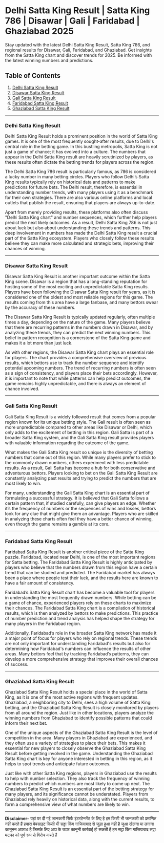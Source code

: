 # Delhi Satta King Result | Satta King 786 | Disawar | Gali | Faridabad | Ghaziabad 2025

Stay updated with the latest Delhi Satta King Result, Satta King 786, and regional results for Disawar, Gali, Faridabad, and Ghaziabad. Get insights from the Satta King chart and discover trends for 2025. Be informed with the latest winning numbers and predictions.

## **Table of Contents**  
1. [Delhi Satta King Result](#delhi-satta-king-result)  
2. [Disawar Satta King Result](#disawar-satta-king-result)  
3. [Gali Satta King Result](#gali-satta-king-result)  
4. [Faridabad Satta King Result](#faridabad-satta-king-result)  
5. [Ghaziabad Satta King Result](#ghaziabad-satta-king-result) 

---

### **Delhi Satta King Result**  
Delhi Satta King Result holds a prominent position in the world of Satta King games. It is one of the most frequently sought-after results, due to Delhi's central role in the betting game. In this bustling metropolis, Satta King is not just a game of chance; it has evolved into a culture. The numbers that appear in the Delhi Satta King result are heavily scrutinized by players, as these results often dictate the betting trends for players across the region.

The Delhi Satta King 786 result is particularly famous, as 786 is considered a lucky number in many betting circles. Players who follow Delhi’s Satta King results typically rely on historical data and patterns to make predictions for future bets. The Delhi result, therefore, is essential in understanding number trends, with many players using it as a benchmark for their own strategies. There are also various online platforms and local outlets that publish the result, ensuring that players are always up-to-date. 

Apart from merely providing results, these platforms also often discuss "Delhi Satta King chart" and number sequences, which further help players predict the next likely outcomes. As a result, Delhi Satta King 786 is not just about luck but also about understanding these trends and patterns. This deep involvement in numbers has made the Delhi Satta King result a crucial part of the Satta King ecosystem. Players who closely follow these results believe they can make more calculated and strategic bets, improving their chances of winning.

---

### **Disawar Satta King Result**  
Disawar Satta King Result is another important outcome within the Satta King scene. Disawar is a region that has a long-standing reputation for hosting some of the most exciting and unpredictable Satta King results. Players have been following the Disawar Satta King result for years, as it is considered one of the oldest and most reliable regions for this game. The results coming from this area have a large fanbase, and many bettors swear by the accuracy of these numbers. 

The Disawar Satta King Result is typically updated regularly, often multiple times a day, depending on the nature of the game. Many players believe that there are recurring patterns in the numbers drawn in Disawar, and by analyzing these trends, they can predict the next winning numbers. This belief in pattern recognition is a cornerstone of the Satta King game and makes it a lot more than just luck.

As with other regions, the Disawar Satta King chart plays an essential role for players. The chart provides a comprehensive overview of previous results, which bettors use to track the number sequence and identify potential upcoming numbers. The trend of recurring numbers is often seen as a sign of consistency, and players place their bets accordingly. However, it is important to note that while patterns can help predict outcomes, the game remains highly unpredictable, and there is always an element of chance involved.

---

### **Gali Satta King Result**  
Gali Satta King Result is a widely followed result that comes from a popular region known for its unique betting style. The Gali result is often seen as more unpredictable compared to other areas like Disawar or Delhi, which only adds to the excitement of betting in this region. Gali Satta is part of a broader Satta King system, and the Gali Satta King result provides players with valuable information regarding the outcome of the game.

What makes the Gali Satta King result so unique is the diversity of betting numbers that come out of this region. While many players prefer to stick to the commonly drawn numbers, others experiment with less predictable results. As a result, Gali Satta has become a hub for both conservative and adventurous bettors. Players looking to bet on the Gali Satta King Result are constantly analyzing past results and trying to predict the numbers that are most likely to win.

For many, understanding the Gali Satta King chart is an essential part of formulating a successful strategy. It is believed that Gali Satta follows a certain pattern that, if studied carefully, can give players an edge. Whether it’s the frequency of numbers or the sequences of wins and losses, bettors look for any clue that might give them an advantage. Players who are skilled in analyzing these charts often feel they have a better chance of winning, even though the game remains a gamble at its core.

---

### **Faridabad Satta King Result**  
Faridabad Satta King Result is another critical piece of the Satta King puzzle. Faridabad, located near Delhi, is one of the most important regions for Satta betting. The Faridabad Satta King Result is highly anticipated by players who believe that the numbers drawn from this region have a certain trend that can be studied and predicted. The Faridabad market has always been a place where people test their luck, and the results here are known to have a fair amount of consistency.

Faridabad’s Satta King Result chart has become a valuable tool for players in understanding the most frequently drawn numbers. While betting can be a game of chance, experienced players rely on these charts to maximize their chances. The Faridabad Satta King chart is a compilation of historical results, which is then analyzed by bettors to make predictions. This practice of number prediction and trend analysis has helped shape the strategy for many players in the Faridabad region.

Additionally, Faridabad’s role in the broader Satta King network has made it a major point of focus for players who rely on regional trends. These trends are not only important for understanding Faridabad's results but also for determining how Faridabad's numbers can influence the results of other areas. Many bettors feel that by tracking Faridabad’s patterns, they can develop a more comprehensive strategy that improves their overall chances of success.

---

### **Ghaziabad Satta King Result**  
Ghaziabad Satta King Result holds a special place in the world of Satta King, as it is one of the most active regions with frequent updates. Ghaziabad, a neighboring city to Delhi, sees a high volume of Satta King betting, and the Ghaziabad Satta King Result is closely monitored by players from all around the region. Just like in other locations, players analyze the winning numbers from Ghaziabad to identify possible patterns that could inform their next bet.

One of the unique aspects of the Ghaziabad Satta King Result is the level of competition in the area. Many players in Ghaziabad are experienced, and they often use a variety of strategies to place their bets. This makes it essential for new players to closely observe the Ghaziabad Satta King Result before getting involved in the game. Understanding the Ghaziabad Satta King chart is key for anyone interested in betting in this region, as it helps to spot trends and anticipate future outcomes.

Just like with other Satta King regions, players in Ghaziabad use the results to help with number selection. They also track the frequency of winning numbers to predict which numbers are most likely to come up next. The Ghaziabad Satta King Result is an essential part of the betting strategy for many players, and its significance cannot be understated. Players from Ghaziabad rely heavily on historical data, along with the current results, to form a comprehensive view of what numbers are likely to win.

---


**Disclaimer-** यहां पर दी गई जानकारी सिर्फ इंटरटेनमेंट के लिए है हम किसी भी जानकारी को प्रमाणित नहीं करते हैं हमारा वेबसाइट किसी भी सट्टा किंग गाजियाबाद से जुड़ा हुआ नहीं है जुआ खेलना या लगाना कानूनन अपराध है जिसके लिए आप के ऊपर कानूनी कार्रवाई हो सकती है हम सट्टा किंग गाजियाबाद सट्टा मटका को पूर्ण रूप से विरोध करते हैं
